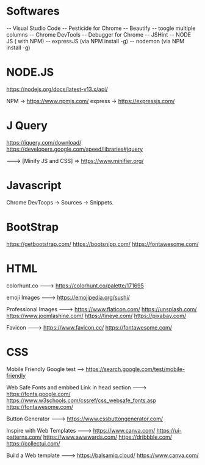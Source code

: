 # Softwares

-- Visual Studio Code
-- Pesticide for Chrome
-- Beautify 
-- toogle multiple columns
-- Chrome DevTools
-- Debugger for Chrome
-- JSHint
-- NODE JS ( with NPM) 
-- expressJS (via NPM install -g)
-- nodemon (via NPM install -g)






# NODE.JS
https://nodejs.org/docs/latest-v13.x/api/

NPM          -> https://www.npmjs.com/
express      -> https://expressjs.com/



# J Query
https://jquery.com/download/
https://developers.google.com/speed/libraries#jquery

---> [Minify JS and CSS] => https://www.minifier.org/


# Javascript
Chrome DevToops -> Sources -> Snippets.


# BootStrap 
https://getbootstrap.com/
https://bootsnipp.com/
https://fontawesome.com/

# HTML
colorhunt.co ---> 
https://colorhunt.co/palette/171695

emoji Images --->
https://emojipedia.org/sushi/

Professional Images --->
https://www.flaticon.com/
https://unsplash.com/
https://www.joomlashine.com/
https://tineye.com/
https://pixabay.com/

Favicon --->
https://www.favicon.cc/
https://fontawesome.com/

# CSS

Mobile Friendly Google test -->
https://search.google.com/test/mobile-friendly


Web Safe Fonts and embbed Link in head section --->
https://fonts.google.com/
https://www.w3schools.com/cssref/css_websafe_fonts.asp
https://fontawesome.com/

Button Generator --->
https://www.cssbuttongenerator.com/

Inspire with Web Templates --->
https://www.canva.com/
https://ui-patterns.com/
https://www.awwwards.com/
https://dribbble.com/
https://collectui.com/

Build a Web template --->
https://balsamiq.cloud/
https://www.canva.com/

